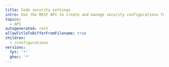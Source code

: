 ```yaml
---
title: Code security settings
intro: Use the REST API to create and manage security configurations for your organization.
topics:
  - API
autogenerated: rest
allowTitleToDifferFromFilename: true
children:
  - /configurations
versions:
  fpt: '*'
  ghec: '*'
---
```


